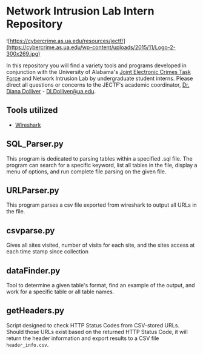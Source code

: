 # Network Intrusion Lab Intern Repository
![https://cybercrime.as.ua.edu/resources/jectf/](https://cybercrime.as.ua.edu/wp-content/uploads/2015/11/Logo-2-300x269.jpg)

In this repository you will find a variety tools and programs developed in conjunction with the University of Alabama's [Joint Electronic Crimes Task Force](https://cybercrime.as.ua.edu/resources/jectf/) and Network Intrusion Lab by undergraduate student interns. Please direct all questions or concerns to the JECTF's academic coordinator, [Dr. Diana Dolliver](https://cj.ua.edu/profiles/diana-dolliver/) - DLDolliver@ua.edu.

<h2> Tools utilized </h2> 

- [Wireshark](https://www.wireshark.org/)

<h2> SQL_Parser.py </h2>
This program is dedicated to parsing tables within a specified .sql file. The program can search for a specific keyword, list all tables in the file, display a menu of options, and run complete file parsing on the given file.

<h2> URLParser.py </h2> 

This program parses a csv file exported from wireshark to output all URLs in the file.

<h2> csvparse.py </h2>

Gives all sites visited, number of visits for each site, and the sites access at each time stamp since collection

<h2> dataFinder.py </h2> 

Tool to determine a given table's format, find an example of the output, and work for a specific table or all table names.

<h2> getHeaders.py </h2>

Script designed to check HTTP Status Codes from CSV-stored URLs. Should those URLs exist based on the returned HTTP Status Code, it will return the header information and export results to a CSV file `header_info.csv`.
